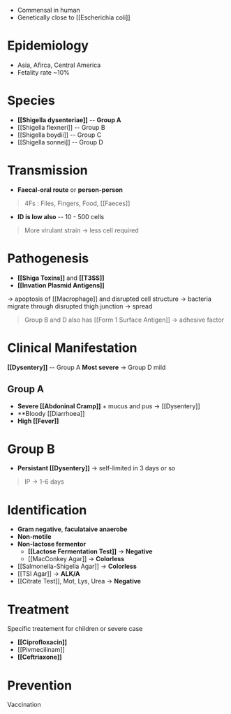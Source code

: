 - Commensal in human
- Genetically close to [[Escherichia coli]]

# Epidemiology
- Asia, Afirca, Central America
- Fetality rate ~10%

# Species
- **[[Shigella dysenteriae]]** -- **Group A**
- [[Shigella flexneri]] -- Group B
- [[Shigella boydii]] -- Group C
- [[Shigella sonnei]] -- Group D

# Transmission
- **Faecal-oral route** or **person-person**
> 4Fs : Files, Fingers, Food, [[Faeces]]
- **ID is low also** -- 10 - 500 cells 
> More virulant strain -> less cell required

# Pathogenesis
- **[[Shiga Toxins]]** and **[[T3SS]]**
- **[[Invation Plasmid Antigens]]**

-> apoptosis of [[Macrophage]] and disrupted cell structure -> bacteria migrate through disrupted thigh junction -> spread
> Group B and D also has [[Form 1 Surface Antigen]] -> adhesive factor 

# Clinical Manifestation
**[[Dysentery]]** -- Group A **Most severe** -> Group D mild

## Group A
- **Severe [[Abdoninal Cramp]]** + mucus and pus -> [[Dysentery]]
- **Bloody [[Diarrhoea]]
- **High [[Fever]]**

# Group B
- **Persistant [[Dysentery]]** -> self-limited in 3 days or so
> IP -> 1-6 days

# Identification
- **Gram negative**, **faculataive anaerobe**
- **Non-motile**
- **Non-lactose fermentor**
	- **[[Lactose Fermentation Test]]** -> **Negative**
	- [[MacConkey Agar]] -> **Colorless**
- [[Salmonella-Shigella Agar]] -> **Colorless**
- [[TSI Agar]] -> **ALK/A**
- [[Citrate Test]], Mot, Lys, Urea -> **Negative**

# Treatment
Specific treatement for children or severe case
- **[[Ciprofloxacin]]**
- [[Pivmecilinam]]
- **[[Ceftriaxone]]**

# Prevention
Vaccination